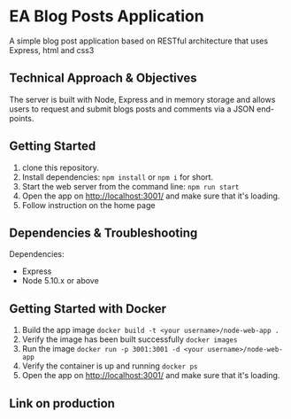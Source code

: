 # EA Blog Posts Application

A simple blog post application based on RESTful architecture that uses Express, html and css3

## Technical Approach & Objectives

The server is built with Node, Express and in memory storage and allows users to request and submit blogs posts and
comments via a JSON end-points.

## Getting Started

1.  clone this repository.
2.  Install dependencies: `npm install` or `npm i` for short.
3.  Start the web server from the command line: `npm run start`
4.  Open the app on <http://localhost:3001/> and make sure that it's loading.
5.  Follow instruction on the home page

## Dependencies & Troubleshooting

Dependencies:

* Express
* Node 5.10.x or above

## Getting Started with Docker

1.  Build the app image `docker build -t <your username>/node-web-app .`
2.  Verify the image has been built successfully `docker images`
3.  Run the image `docker run -p 3001:3001 -d <your username>/node-web-app`
4.  Verify the container is up and running `docker ps`
5.  Open the app on <http://localhost:3001/> and make sure that it's loading.

## Link on production
